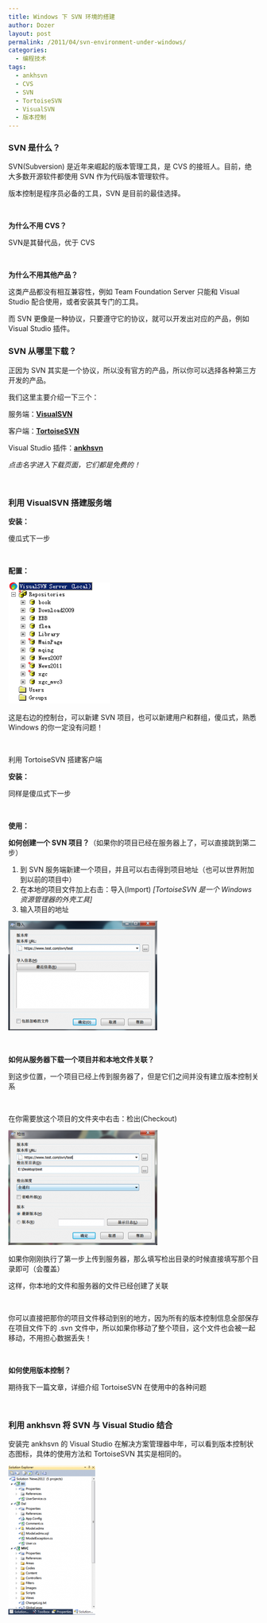 ```yaml
---
title: Windows 下 SVN 环境的搭建
author: Dozer
layout: post
permalink: /2011/04/svn-environment-under-windows/
categories:
  - 编程技术
tags:
  - ankhsvn
  - CVS
  - SVN
  - TortoiseSVN
  - VisualSVN
  - 版本控制
---
```


### <span id="SVN">SVN 是什么？</span>

SVN(Subversion) 是近年来崛起的版本管理工具，是 CVS 的接班人。目前，绝大多数开源软件都使用 SVN 作为代码版本管理软件。

版本控制是程序员必备的工具，SVN 是目前的最佳选择。

&nbsp;

**为什么不用 CVS？**

SVN是其替代品，优于 CVS

&nbsp;

**为什么不用其他产品？**

这类产品都没有相互兼容性，例如 Team Foundation Server 只能和 Visual Studio 配合使用，或者安装其专门的工具。

而 SVN 更像是一种协议，只要遵守它的协议，就可以开发出对应的产品，例如 Visual Studio 插件。

<!--more-->

### <span id="SVN-2">SVN 从哪里下载？</span>

正因为 SVN 其实是一个协议，所以没有官方的产品，所以你可以选择各种第三方开发的产品。

我们这里主要介绍一下三个：

服务端：<a href="http://www.visualsvn.com/server/download/" target="_blank"><strong>VisualSVN</strong></a>

客户端：<a href="http://tortoisesvn.net/downloads.html" target="_blank"><strong>TortoiseSVN</strong></a>

Visual Studio 插件：<a href="http://ankhsvn.open.collab.net/" target="_blank"><strong>ankhsvn</strong></a>

*点击名字进入下载页面，它们都是免费的！*

&nbsp;

### <span id="_VisualSVN">利用 VisualSVN 搭建服务端</span>

**安装：**

傻瓜式下一步

&nbsp;

**配置：**

[<img class="alignnone size-full wp-image-279" title="virsualsvn" alt="" src="/uploads/2011/04/virsualsvn.png" width="205" height="244" />][1]

这是右边的控制台，可以新建 SVN 项目，也可以新建用户和群组，傻瓜式，熟悉 Windows 的你一定没有问题！

&nbsp;

利用 TortoiseSVN 搭建客户端

**安装：**

同样是傻瓜式下一步

&nbsp;

**使用：**

**如何创建一个 SVN 项目？**（如果你的项目已经在服务器上了，可以直接跳到第二步）

1.  到 SVN 服务端新建一个项目，并且可以右击得到项目地址（也可以世界附加到以前的项目中）
2.  在本地的项目文件加上右击：导入(Import) *[TortoiseSVN 是一个 Windows 资源管理器的外壳工具]*
3.  输入项目的地址

[<img class="alignnone size-medium wp-image-280" title="import" alt="" src="/uploads/2011/04/import-300x220.png" width="300" height="220" />][2]

&nbsp;

**如何从服务器下载一个项目并和本地文件关联？**

到这步位置，一个项目已经上传到服务器了，但是它们之间并没有建立版本控制关系

&nbsp;

在你需要放这个项目的文件夹中右击：检出(Checkout)

[<img class="alignnone size-medium wp-image-281" title="checkout" alt="" src="/uploads/2011/04/checkout-300x231.png" width="300" height="231" />][3]

如果你刚刚执行了第一步上传到服务器，那么填写检出目录的时候直接填写那个目录即可（会覆盖）

这样，你本地的文件和服务器的文件已经创建了关联

&nbsp;

你可以直接把那你的项目文件移动到别的地方，因为所有的版本控制信息全部保存在项目文件下的 .svn 文件中，所以如果你移动了整个项目，这个文件也会被一起移动，不用担心数据丢失！

&nbsp;

**如何使用版本控制？**

期待我下一篇文章，详细介绍 TortoiseSVN 在使用中的各种问题

&nbsp;

### <span id="_ankhsvn_SVN_Visual_Studio">利用 ankhsvn 将 SVN 与 Visual Studio 结合</span>

安装完 ankhsvn 的 Visual Studio 在解决方案管理器中年，可以看到版本控制状态图标，具体的使用方法和 TortoiseSVN 其实是相同的。

[<img class="alignnone size-medium wp-image-282" title="ankhsvn" alt="" src="/uploads/2011/04/ankhsvn-175x300.png" width="175" height="300" />][4]

 [1]: /uploads/2011/04/virsualsvn.png
 [2]: /uploads/2011/04/import.png
 [3]: /uploads/2011/04/checkout.png
 [4]: /uploads/2011/04/ankhsvn.png
